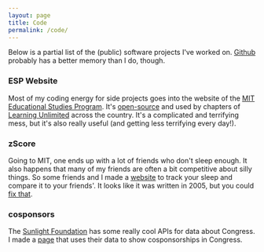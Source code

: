 ```yaml
---
layout: page
title: Code
permalink: /code/
---
```


Below is a partial list of the (public) software projects I've worked on.  [Github](//github.com/benjaminjkraft/) probably has a better memory than I do, though.

### ESP Website

Most of my coding energy for side projects goes into the website of the [MIT Educational Studies Program](//esp.mit.edu).  It's [open-source](//github.com/learning-unlimited/esp-website/) and used by chapters of [Learning Unlimited](//learningu.org) across the country.  It's a complicated and terrifying mess, but it's also really useful (and getting less terrifying every day!).

### zScore

Going to MIT, one ends up with a lot of friends who don't sleep enough.  It also happens that many of my friends are often a bit competitive about silly things.  So some friends and I made a [website](//zscore.mit.edu) to track your sleep and compare it to your friends'.  It looks like it was written in 2005, but you could [fix that](//github.com/sleepers-anonymous/zscore/).

### cosponsors

The [Sunlight Foundation](//sunlightfoundation.com) has some really cool APIs for data about Congress.  I made a [page](/cosponsors/) that uses their data to show cosponsorships in Congress.
